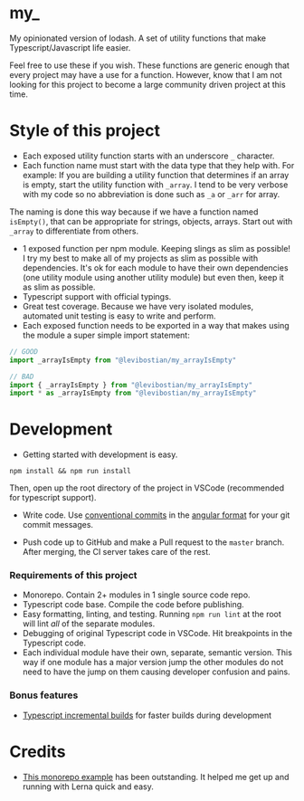 # my\_

My opinionated version of lodash. A set of utility functions that make Typescript/Javascript life easier.

Feel free to use these if you wish. These functions are generic enough that every project may have a use for a function. However, know that I am not looking for this project to become a large community driven project at this time.

# Style of this project

- Each exposed utility function starts with an underscore `_` character.
- Each function name must start with the data type that they help with. For example: If you are building a utility function that determines if an array is empty, start the utility function with `_array`. I tend to be very verbose with my code so no abbreviation is done such as `_a` or `_arr` for array.

The naming is done this way because if we have a function named `isEmpty()`, that can be appropriate for strings, objects, arrays. Start out with `_array` to differentiate from others.

- 1 exposed function per npm module. Keeping slings as slim as possible! I try my best to make all of my projects as slim as possible with dependencies. It's ok for each module to have their own dependencies (one utility module using another utility module) but even then, keep it as slim as possible.
- Typescript support with official typings.
- Great test coverage. Because we have very isolated modules, automated unit testing is easy to write and perform.
- Each exposed function needs to be exported in a way that makes using the module a super simple import statement:

```ts
// GOOD
import _arrayIsEmpty from "@levibostian/my_arrayIsEmpty"

// BAD
import { _arrayIsEmpty } from "@levibostian/my_arrayIsEmpty"
import * as _arrayIsEmpty from "@levibostian/my_arrayIsEmpty"
```

# Development

- Getting started with development is easy.

```
npm install && npm run install
```

Then, open up the root directory of the project in VSCode (recommended for typescript support).

- Write code. Use [conventional commits](https://www.conventionalcommits.org/en/v1.0.0/) in the [angular format](https://github.com/angular/angular/blob/22b96b9/CONTRIBUTING.md#-commit-message-guidelines) for your git commit messages.

- Push code up to GitHub and make a Pull request to the `master` branch. After merging, the CI server takes care of the rest.

### Requirements of this project

- Monorepo. Contain 2+ modules in 1 single source code repo.
- Typescript code base. Compile the code before publishing.
- Easy formatting, linting, and testing. Running `npm run lint` at the root will lint _all_ of the separate modules.
- Debugging of original Typescript code in VSCode. Hit breakpoints in the Typescript code.
- Each individual module have their own, separate, semantic version. This way if one module has a major version jump the other modules do not need to have the jump on them causing developer confusion and pains.

### Bonus features

- [Typescript incremental builds](https://www.typescriptlang.org/docs/handbook/release-notes/typescript-3-4.html) for faster builds during development

# Credits

- [This monorepo example](https://github.com/andrewthauer/ts-monorepo) has been outstanding. It helped me get up and running with Lerna quick and easy.
